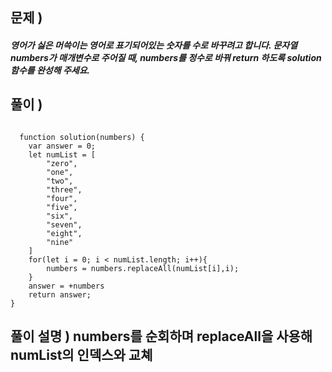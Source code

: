 ## 문제 )
 
##### 영어가 싫은 머쓱이는 영어로 표기되어있는 숫자를 수로 바꾸려고 합니다. 문자열 numbers가 매개변수로 주어질 때, numbers를 정수로 바꿔 return 하도록 solution 함수를 완성해 주세요.

## 풀이 )
<pre><code>
  function solution(numbers) {
    var answer = 0;
    let numList = [
        "zero",
        "one",
        "two",
        "three",
        "four",
        "five",
        "six",
        "seven",
        "eight",
        "nine"
    ]
    for(let i = 0; i < numList.length; i++){
        numbers = numbers.replaceAll(numList[i],i);
    }
    answer = +numbers
    return answer;
}
</code></pre> 

## 풀이 설명 ) numbers를 순회하며 replaceAll을 사용해 numList의 인덱스와 교쳬
